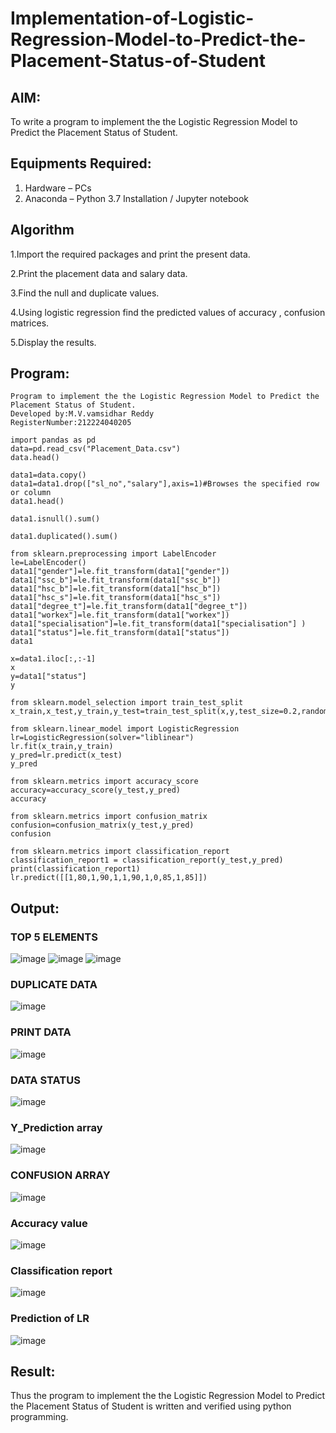 # Implementation-of-Logistic-Regression-Model-to-Predict-the-Placement-Status-of-Student

## AIM:
To write a program to implement the the Logistic Regression Model to Predict the Placement Status of Student.

## Equipments Required:
1. Hardware – PCs
2. Anaconda – Python 3.7 Installation / Jupyter notebook

## Algorithm
1.Import the required packages and print the present data.

2.Print the placement data and salary data.

3.Find the null and duplicate values.

4.Using logistic regression find the predicted values of accuracy , confusion matrices.

5.Display the results.
## Program:
```
Program to implement the the Logistic Regression Model to Predict the Placement Status of Student.
Developed by:M.V.vamsidhar Reddy
RegisterNumber:212224040205 
```
```PY
import pandas as pd
data=pd.read_csv("Placement_Data.csv")
data.head()

data1=data.copy()
data1=data1.drop(["sl_no","salary"],axis=1)#Browses the specified row or column
data1.head()

data1.isnull().sum()

data1.duplicated().sum()

from sklearn.preprocessing import LabelEncoder
le=LabelEncoder()
data1["gender"]=le.fit_transform(data1["gender"])
data1["ssc_b"]=le.fit_transform(data1["ssc_b"])
data1["hsc_b"]=le.fit_transform(data1["hsc_b"])
data1["hsc_s"]=le.fit_transform(data1["hsc_s"])
data1["degree_t"]=le.fit_transform(data1["degree_t"])
data1["workex"]=le.fit_transform(data1["workex"])
data1["specialisation"]=le.fit_transform(data1["specialisation"] )     
data1["status"]=le.fit_transform(data1["status"])       
data1 

x=data1.iloc[:,:-1]
x
y=data1["status"]
y

from sklearn.model_selection import train_test_split
x_train,x_test,y_train,y_test=train_test_split(x,y,test_size=0.2,random_state=0)

from sklearn.linear_model import LogisticRegression
lr=LogisticRegression(solver="liblinear")
lr.fit(x_train,y_train)
y_pred=lr.predict(x_test)
y_pred

from sklearn.metrics import accuracy_score
accuracy=accuracy_score(y_test,y_pred)
accuracy

from sklearn.metrics import confusion_matrix
confusion=confusion_matrix(y_test,y_pred)
confusion

from sklearn.metrics import classification_report
classification_report1 = classification_report(y_test,y_pred)
print(classification_report1)
lr.predict([[1,80,1,90,1,1,90,1,0,85,1,85]])
```

## Output:
### TOP 5 ELEMENTS
![image](https://github.com/user-attachments/assets/a1fdf31b-72c3-4ffa-8582-c98a2c15499f)
![image](https://github.com/user-attachments/assets/c400ae1b-f53b-4b31-9c22-6355d991f6de)
![image](https://github.com/user-attachments/assets/561e09c5-9943-4166-bf8c-3d757db89203)
### DUPLICATE DATA
![image](https://github.com/user-attachments/assets/21d5dc97-b6f9-48c2-8250-f18849a177cf)
### PRINT DATA
![image](https://github.com/user-attachments/assets/4fb64e1b-3e4b-4184-94fb-b3dd71a822db)
### DATA STATUS
![image](https://github.com/user-attachments/assets/5a49cacf-1b92-43a8-bdc9-e4c50cf52d27)
### Y_Prediction array
![image](https://github.com/user-attachments/assets/24837020-925a-409e-9353-95cf1210ae5d)
### CONFUSION ARRAY
![image](https://github.com/user-attachments/assets/28a1aa74-d82a-4e20-b849-6286f032deaa)
### Accuracy value
![image](https://github.com/user-attachments/assets/5df167d4-60fb-4399-b51b-ed607b8b2905)
### Classification report
![image](https://github.com/user-attachments/assets/c1648b2c-7b7b-48de-a8e2-c9ef919d14c1)
### Prediction of LR
![image](https://github.com/user-attachments/assets/011978b2-1db1-47b0-bf24-686da2b54931)




## Result:
Thus the program to implement the the Logistic Regression Model to Predict the Placement Status of Student is written and verified using python programming.
